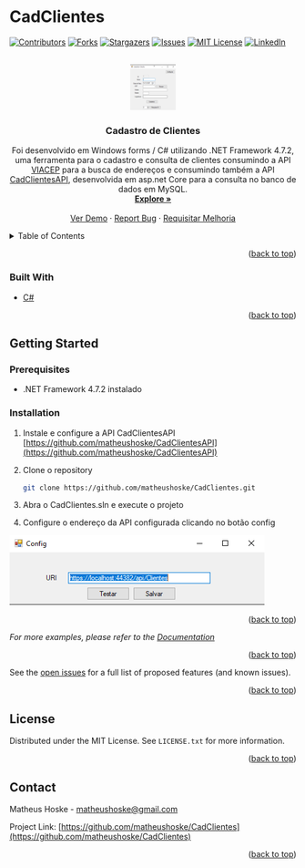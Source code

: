 # CadClientes

<div id="top"></div>
<!--
*** Thanks for checking out the Best-README-Template. If you have a suggestion
*** that would make this better, please fork the repo and create a pull request
*** or simply open an issue with the tag "enhancement".
*** Don't forget to give the project a star!
*** Thanks again! Now go create something AMAZING! :D
-->



<!-- PROJECT SHIELDS -->
<!--
*** I'm using markdown "reference style" links for readability.
*** Reference links are enclosed in brackets [ ] instead of parentheses ( ).
*** See the bottom of this document for the declaration of the reference variables
*** for contributors-url, forks-url, etc. This is an optional, concise syntax you may use.
*** https://www.markdownguide.org/basic-syntax/#reference-style-links
-->
[![Contributors][contributors-shield]][contributors-url]
[![Forks][forks-shield]][forks-url]
[![Stargazers][stars-shield]][stars-url]
[![Issues][issues-shield]][issues-url]
[![MIT License][license-shield]][license-url]
[![LinkedIn][linkedin-shield]][linkedin-url]



<!-- PROJECT LOGO -->
<br />
<div align="center">
  <a href="https://github.com/matheushoske/CadClientes">
    <img src="https://github.com/matheushoske/CadClientes/blob/main/images/program.png" alt="Logo" width="80" height="80">
  </a>

<h3 align="center">Cadastro de Clientes</h3>

  <p align="center">
    Foi desenvolvido em Windows forms / C# utilizando .NET Framework 4.7.2,
 uma ferramenta para o cadastro e consulta de clientes consumindo a API 
 <a href="https://viacep.com.br/">VIACEP</a> para a busca de endereços e consumindo também a
 API <a href="https://github.com/matheushoske/CadClientesAPI">CadClientesAPI</a>, desenvolvida em asp.net Core para a consulta no banco 
 de dados em MySQL.
    <br />
    <a href="https://github.com/matheushoske/CadClientes"><strong>Explore »</strong></a>
    <br />
    <br />
    <a href="https://github.com/matheushoske/CadClientes">Ver Demo</a>
    ·
    <a href="https://github.com/matheushoske/CadClientes/issues">Report Bug</a>
    ·
    <a href="https://github.com/matheushoske/CadClientes/issues">Requisitar Melhoria</a>
  </p>
</div>



<!-- TABLE OF CONTENTS -->
<details>
  <summary>Table of Contents</summary>
  <ol>
    <li>
      <a href="#about-the-project">Sobre o projeto</a>
      <ul>
        <li><a href="#built-with">Liguagens utilizadas</a></li>
      </ul>
    </li>
    <li>
      <a href="#getting-started">Getting Started</a>
      <ul>
        <li><a href="#prerequisites">Prerequisites</a></li>
        <li><a href="#installation">Installation</a></li>
      </ul>
    </li>
    <li><a href="#usage">Usage</a></li>
    <li><a href="#roadmap">Roadmap</a></li>
    <li><a href="#contributing">Contributing</a></li>
    <li><a href="#license">License</a></li>
    <li><a href="#contact">Contact</a></li>
    <li><a href="#acknowledgments">Acknowledgments</a></li>
  </ol>
</details>



<!-- ABOUT THE PROJECT 
## About The Project

[![Product Name Screen Shot][product-screenshot]](https://example.com)

Here's a blank template to get started: To avoid retyping too much info. Do a search and replace with your text editor for the following: `github_username`, `repo_name`, `twitter_handle`, `linkedin_username`, `email`, `email_client`, `project_title`, `project_description`
-->
<p align="right">(<a href="#top">back to top</a>)</p>



### Built With

* [C#](https://angular.io/)

<p align="right">(<a href="#top">back to top</a>)</p>


## Getting Started
<!-- GETTING STARTED 

This is an example of how you may give instructions on setting up your project locally.
To get a local copy up and running follow these simple example steps.
-->
### Prerequisites

* .NET Framework 4.7.2 instalado


### Installation

1. Instale e configure a API CadClientesAPI [https://github.com/matheushoske/CadClientesAPI](https://github.com/matheushoske/CadClientesAPI)
2. Clone o repository
   ```sh
   git clone https://github.com/matheushoske/CadClientes.git
   ```
3. Abra o CadClientes.sln e execute o projeto

4. Configure o endereço da API configurada clicando no botão config 
 <img src="https://github.com/matheushoske/CadClientes/blob/main/images/ConfigAPI.png" alt="ConfigAPI">


<p align="right">(<a href="#top">back to top</a>)</p>



<!-- USAGE EXAMPLES 
## Usage

Use this space to show useful examples of how a project can be used. Additional screenshots, code examples and demos work well in this space. You may also link to more resources.-->

_For more examples, please refer to the [Documentation](https://example.com)_

<p align="right">(<a href="#top">back to top</a>)</p>



<!-- ROADMAP 
## Roadmap

- [] Feature 1
- [] Feature 2
- [] Feature 3
    - [] Nested Feature-->

See the [open issues](https://github.com/matheushoske/CadClientes/issues) for a full list of proposed features (and known issues).

<p align="right">(<a href="#top">back to top</a>)</p>



<!-- CONTRIBUTING 
## Contributing

Contributions are what make the open source community such an amazing place to learn, inspire, and create. Any contributions you make are **greatly appreciated**.

If you have a suggestion that would make this better, please fork the repo and create a pull request. You can also simply open an issue with the tag "enhancement".
Don't forget to give the project a star! Thanks again!

1. Fork the Project
2. Create your Feature Branch (`git checkout -b feature/AmazingFeature`)
3. Commit your Changes (`git commit -m 'Add some AmazingFeature'`)
4. Push to the Branch (`git push origin feature/AmazingFeature`)
5. Open a Pull Request

<p align="right">(<a href="#top">back to top</a>)</p>-->



<!-- LICENSE -->
## License

Distributed under the MIT License. See `LICENSE.txt` for more information.

<p align="right">(<a href="#top">back to top</a>)</p>



<!-- CONTACT -->
## Contact

Matheus Hoske - matheushoske@gmail.com

Project Link: [https://github.com/matheushoske/CadClientes](https://github.com/matheushoske/CadClientes)

<p align="right">(<a href="#top">back to top</a>)</p>



<!-- ACKNOWLEDGMENTS 
## Acknowledgments

* []()
* []()
* []()

<p align="right">(<a href="#top">back to top</a>)</p>-->



<!-- MARKDOWN LINKS & IMAGES -->
<!-- https://www.markdownguide.org/basic-syntax/#reference-style-links -->
[contributors-shield]: https://img.shields.io/github/contributors/matheushoske/CadClientes.svg?style=for-the-badge
[contributors-url]: https://github.com/matheushoske/CadClientes/graphs/contributors
[forks-shield]: https://img.shields.io/github/forks/matheushoske/CadClientes.svg?style=for-the-badge
[forks-url]: https://github.com/matheushoske/CadClientes/network/members
[stars-shield]: https://img.shields.io/github/stars/matheushoske/CadClientes.svg?style=for-the-badge
[stars-url]: https://github.com/matheushoske/CadClientes/stargazers
[issues-shield]: https://img.shields.io/github/issues/matheushoske/CadClientes.svg?style=for-the-badge
[issues-url]: https://github.com/matheushoske/CadClientes/issues
[license-shield]: https://img.shields.io/github/license/matheushoske/CadClientes.svg?style=for-the-badge
[license-url]: https://github.com/matheushoske/CadClientes/blob/master/LICENSE.txt
[linkedin-shield]: https://img.shields.io/badge/-LinkedIn-black.svg?style=for-the-badge&logo=linkedin&colorB=555
[linkedin-url]: https://www.linkedin.com/in/matheus-hoske/
[product-screenshot]: images/program.png
